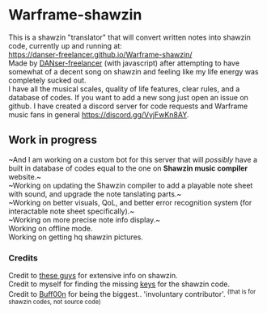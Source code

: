 # Warframe-shawzin
This is a shawzin "translator" that will convert written notes into shawzin code, currently up and running at:  
https://danser-freelancer.github.io/Warframe-shawzin/  
Made by [DANser-freelancer](https://github.com/DANser-freelancer?tab=repositories) (with javascript) after attempting to have somewhat of a decent song on shawzin and feeling like my life energy was completely sucked out.  
I have all the musical scales, quality of life features, clear rules, and a database of codes. If you want to add a new song just open an issue on github.
I have created a discord server for code requests and Warframe music fans in general https://discord.gg/VyjFwKn8AY.      
## Work in progress    
~And I am working on a custom bot for this server that will _possibly_ have a built in database of codes equal to the one on **Shawzin music compiler** website.~   
~Working on updating the Shawzin compiler to add a playable note sheet with sound, and upgrade the note tanslating parts.~          
~Working on better visuals, QoL, and better error recognition system (for interactable note sheet specifically).~              
~Working on more precise note info display.~           
Working on offline mode.               
Working on getting hq shawzin pictures.
### Credits  
Credit to [these guys](https://docs.google.com/document/d/1VvlM4IQr8bfUV8pCJMVNRaG6piJTR9_t-xq7wQaxpho/edit) for extensive info on shawzin.   
Credit to myself for finding the missing [keys](https://docs.google.com/spreadsheets/d/1Zd0L6b1W8ic7s9b8DKJHDBNRB-Z0tdwQEhvQl6axFCU/edit?usp=sharing) for the shawzin code.          
Credit to [Buff00n](https://www.youtube.com/@Buff00n/featured) for being the biggest.. 'involuntary contributor'. <sup>(that is for shawzin codes, not source code)</sup>
